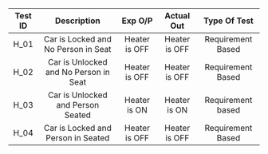 
| **Test ID** | **Description** | **Exp O/P** | **Actual Out** |**Type Of Test**   
|:---:|:---:|:---:|:---:|:---:|
|H_01|Car is Locked and No Person in Seat|Heater is OFF |Heater is OFF|Requirement Based|
|  H_02 |Car is Unlocked and No Person in Seat | Heater is OFF  | Heater is OFF | Requirement Based |
|  H_03| Car is Unlocked and Person Seated | Heater is ON | Heater is ON|Requirement based |
|  H_04 |Car is Locked and  Person in Seated| Heater is OFF | Heater is OFF | Requirement Based|

